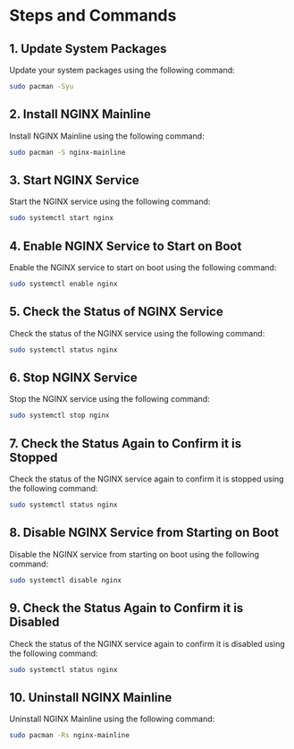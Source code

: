 # Steps and Commands

## 1. Update System Packages
Update your system packages using the following command:
```bash
sudo pacman -Syu
```

## 2. Install NGINX Mainline
Install NGINX Mainline using the following command:
```bash
sudo pacman -S nginx-mainline
```

## 3. Start NGINX Service
Start the NGINX service using the following command:
```bash
sudo systemctl start nginx
```

## 4. Enable NGINX Service to Start on Boot
Enable the NGINX service to start on boot using the following command:
```bash
sudo systemctl enable nginx
```

## 5. Check the Status of NGINX Service
Check the status of the NGINX service using the following command:
```bash
sudo systemctl status nginx
```

## 6. Stop NGINX Service
Stop the NGINX service using the following command:
```bash
sudo systemctl stop nginx
```

## 7. Check the Status Again to Confirm it is Stopped
Check the status of the NGINX service again to confirm it is stopped using the following command:
```bash
sudo systemctl status nginx
```

## 8. Disable NGINX Service from Starting on Boot
Disable the NGINX service from starting on boot using the following command:
```bash
sudo systemctl disable nginx
```

## 9. Check the Status Again to Confirm it is Disabled
Check the status of the NGINX service again to confirm it is disabled using the following command:
```bash
sudo systemctl status nginx
```

## 10. Uninstall NGINX Mainline
Uninstall NGINX Mainline using the following command:
```bash
sudo pacman -Rs nginx-mainline
```
